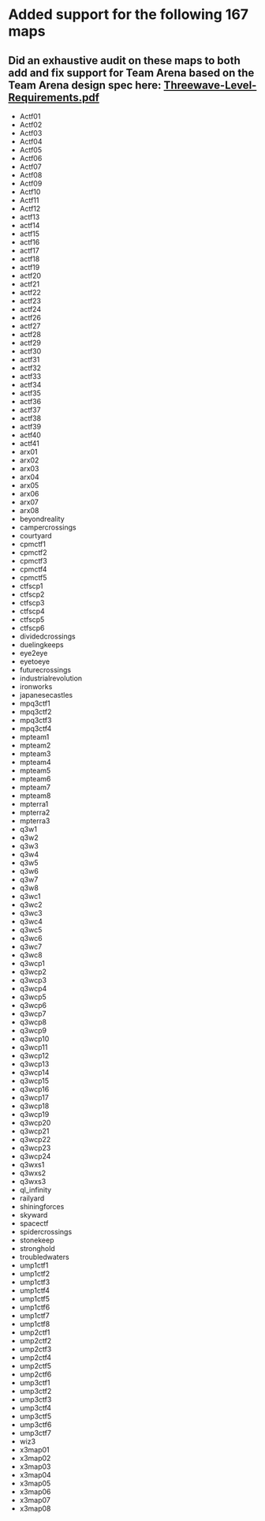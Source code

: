 # Added support for the following 167 maps

## Did an exhaustive audit on these maps to both add and fix support for Team Arena based on the Team Arena design spec here:  [Threewave-Level-Requirements.pdf](Threewave-Level-Requirements.pdf)

* Actf01
* Actf02
* Actf03
* Actf04
* Actf05
* Actf06
* Actf07
* Actf08
* Actf09
* Actf10
* Actf11
* Actf12
* actf13
* actf14
* actf15
* actf16
* actf17
* actf18
* actf19
* actf20
* actf21
* actf22
* actf23
* actf24
* actf26
* actf27
* actf28
* actf29
* actf30
* actf31
* actf32
* actf33
* actf34
* actf35
* actf36
* actf37
* actf38
* actf39
* actf40
* actf41
* arx01
* arx02
* arx03
* arx04
* arx05
* arx06
* arx07
* arx08
* beyondreality
* campercrossings
* courtyard
* cpmctf1
* cpmctf2
* cpmctf3
* cpmctf4
* cpmctf5
* ctfscp1
* ctfscp2
* ctfscp3
* ctfscp4
* ctfscp5
* ctfscp6
* dividedcrossings
* duelingkeeps
* eye2eye
* eyetoeye
* futurecrossings
* industrialrevolution
* ironworks
* japanesecastles
* mpq3ctf1
* mpq3ctf2
* mpq3ctf3
* mpq3ctf4
* mpteam1
* mpteam2
* mpteam3
* mpteam4
* mpteam5
* mpteam6
* mpteam7
* mpteam8
* mpterra1
* mpterra2
* mpterra3
* q3w1
* q3w2
* q3w3
* q3w4
* q3w5
* q3w6
* q3w7
* q3w8
* q3wc1
* q3wc2
* q3wc3
* q3wc4
* q3wc5
* q3wc6
* q3wc7
* q3wc8
* q3wcp1
* q3wcp2
* q3wcp3
* q3wcp4
* q3wcp5
* q3wcp6
* q3wcp7
* q3wcp8
* q3wcp9
* q3wcp10
* q3wcp11
* q3wcp12
* q3wcp13
* q3wcp14
* q3wcp15
* q3wcp16
* q3wcp17
* q3wcp18
* q3wcp19
* q3wcp20
* q3wcp21
* q3wcp22
* q3wcp23
* q3wcp24
* q3wxs1
* q3wxs2
* q3wxs3
* ql_infinity
* railyard
* shiningforces
* skyward
* spacectf
* spidercrossings
* stonekeep
* stronghold
* troubledwaters
* ump1ctf1
* ump1ctf2
* ump1ctf3
* ump1ctf4
* ump1ctf5
* ump1ctf6
* ump1ctf7
* ump1ctf8
* ump2ctf1
* ump2ctf2
* ump2ctf3
* ump2ctf4
* ump2ctf5
* ump2ctf6
* ump3ctf1
* ump3ctf2
* ump3ctf3
* ump3ctf4
* ump3ctf5
* ump3ctf6
* ump3ctf7
* wiz3
* x3map01
* x3map02
* x3map03
* x3map04
* x3map05
* x3map06
* x3map07
* x3map08
